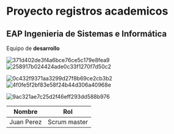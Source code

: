 # Proyecto registros academicos
## EAP Ingenieria de Sistemas e Informática
Equipo de **desarrollo**



![371d402de3f4a6bce76ce5c179e8fea9](https://github.com/73760659/proy/assets/79106627/a7664969-1be8-4760-88fc-ccbcb54bb17d)![258917b024424ade0c33f1270f7d50c2](https://github.com/73760659/proy/assets/79106627/2a5281f2-df07-444a-a79e-f42ec4ea0167)


![0c432f9371aa3299d27f8b69ce2cb3b2](https://github.com/73760659/proy/assets/79106627/969c9190-8db7-4efa-8015-c8326b155265)
![4f0fe5f2bf83e58f24b44d306a40968e](https://github.com/73760659/proy/assets/79106627/374c7d86-1788-4e7d-95c3-f63a719d7eb3)

![9ac321ae7c25d2f46eff293dd588b976](https://github.com/73760659/proy/assets/79106627/4c92e4e9-a91a-4144-9cb0-34ed9925cb2e)

| Nombre | Rol |
|-------------|------------|
| Juan Perez | Scrum master |
<? php 
phpInfo();
?>
